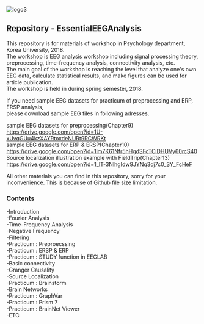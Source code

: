 ![logo3](https://user-images.githubusercontent.com/39327779/47071506-b01fc200-d22e-11e8-8747-a73cce70d04f.jpg)
## Repository - EssentialEEGAnalysis

This repository is for materials of workshop in Psychology department, Korea University, 2018.  
The workshop is EEG analysis workshop including signal processing theory, preprocessing, time-frequency analysis, connectivity analysis, etc.  
The main goal of the workshop is reaching the level that analyze one's own EEG data, calculate statistical results, and make figures can be used for article publication.  
The workshop is held in during spring semester, 2018.  

If you need sample EEG datasets for practicum of preprocessing and ERP, ERSP analysis,  
please download sample EEG files in following adresses.  

sample EEG datasets for preprocessing(Chapter9)  
<https://drive.google.com/open?id=1U-xUvqGUu4kzXAYRtoxdeNURt9RCWRKt>  
sample EEG datasets for ERP & ERSP(Chapter10)  
<https://drive.google.com/open?id=1im7K61Nfr5hHgdSFcTCiDHUVy60rcS40>  
Source localization illustration example with FieldTrip(Chapter13)  
<https://drive.google.com/open?id=1_lT-3NlhgIdw9JYNq3dj7c0_SY_FcHeF>  
  
  All other materials you can find in this repository, sorry for your inconvenience. This is because of Github file size limitation.
    


### Contents

-Introduction  
-Fourier Analysis  
-Time-Frequency Analysis  
-Negative Frequency  
-Filtering  
-Practicum : Preproecssing  
-Practicum : ERSP & ERP  
-Practicum : STUDY function in EEGLAB  
-Basic connectivity  
-Granger Causality  
-Source Localization  
-Practicum : Brainstorm  
-Brain Networks  
-Practicum : GraphVar  
-Practicum : Prism 7  
-Practicum : BrainNet Viewer  
-ETC
